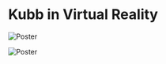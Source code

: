 # Kubb in Virtual Reality


![Poster](https://github.com/oankarberg/kubb-vr/blob/master/screenshots/poster_kubb1.png)


![Poster](https://github.com/oankarberg/kubb-vr/blob/master/screenshots/menu_kubb_vr.png)
